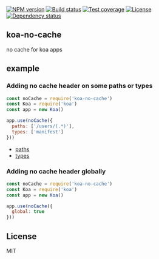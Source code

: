 
[![NPM version][npm-img]][npm-url]
[![Build status][travis-img]][travis-url]
[![Test coverage][coveralls-img]][coveralls-url]
[![License][license-img]][license-url]
[![Dependency status][david-img]][david-url]

## koa-no-cache

no cache for koa apps

## example

### Adding no cache header on some paths or types

```js
const noCache = require('koa-no-cache')
const Koa = require('koa')
const app = new Koa()

app.use(noCache({
  paths: ['/users/(.*)'],
  types: ['manifest']
}))
```

* [paths](https://github.com/pillarjs/path-to-regexp)
* [types](https://github.com/jshttp/type-is)


### Adding no cache header globally

```js
const noCache = require('koa-no-cache')
const Koa = require('koa')
const app = new Koa()

app.use(noCache({
  global: true
}))
```

## License
MIT

[npm-img]: https://img.shields.io/npm/v/koa-no-cache.svg?style=flat-square
[npm-url]: https://npmjs.org/package/koa-no-cache
[travis-img]: https://img.shields.io/travis/coderhaoxin/koa-no-cache.svg?style=flat-square
[travis-url]: https://travis-ci.org/coderhaoxin/koa-no-cache
[coveralls-img]: https://img.shields.io/coveralls/coderhaoxin/koa-no-cache.svg?style=flat-square
[coveralls-url]: https://coveralls.io/r/coderhaoxin/koa-no-cache?branch=master
[license-img]: https://img.shields.io/badge/license-MIT-green.svg?style=flat-square
[license-url]: http://opensource.org/licenses/MIT
[david-img]: https://img.shields.io/david/coderhaoxin/koa-no-cache.svg?style=flat-square
[david-url]: https://david-dm.org/coderhaoxin/koa-no-cache
